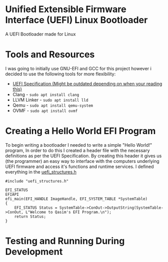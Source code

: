 # Unified Extensible Firmware Interface (UEFI) Linux Bootloader
A UEFI Bootloader made for Linux



# Tools and Resources

I was going to initially use GNU-EFI and GCC for this project however i decided to use the following tools for more flexibility:

- [UEFI Specification (Might be outdated depending on when your reading this)](https://uefi.org/sites/default/files/resources/UEFI_Spec_2_10_Aug29.pdf)
- Clang - ```sudo apt install clang```
- LLVM Linker - ```sudo apt install lld```
- Qemu - ```sudo apt install qemu-system```
- OVMF -  ```sudo apt install ovmf```


# Creating a Hello World EFI Program

To begin writing a bootloader I needed to write a simple "Hello World!" program, In order to do this I created a header file with the necessary definitions as per the UEFI Specification. By creating this header it gives us (the programmer) an easy way to interface with the computers underlying UEFI firmware and access it's functions and runtime services. I defined everything in the [uefi_structures.h](https://github.com/user/repo/blob/branch/other_file.md)

```
#include "uefi_structures.h"

EFI_STATUS
EFIAPI
efi_main(EFI_HANDLE ImageHandle, EFI_SYSTEM_TABLE *SystemTable)
{
    EFI_STATUS Status = SystemTable->ConOut->OutputString(SystemTable->ConOut, L"Welcome to Qasim's EFI Program.\n");
    return Status;
}
```
# Testing and Running During Development




